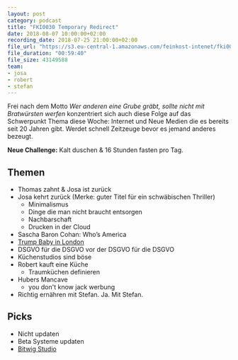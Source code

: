 ```yaml
---
layout: post
category: podcast
title: "FKI0030 Temporary Redirect"
date: 2018-08-07 10:00:00+02:00
recording_date: 2018-07-25 21:00:00+02:00
file_url: "https://s3.eu-central-1.amazonaws.com/feinkost-intenet/fki0030.mp3"
file_duration: "00:59:40"
file_size: 43149588
team:
- josa
- robert
- stefan
---
```


Frei nach dem Motto _Wer anderen eine Grube gräbt, sollte nicht mit Bratwürsten werfen_ konzentriert sich auch diese Folge auf das Schwerpunkt Thema diese Woche: Internet und Neue Medien die es bereits seit 20 Jahren gibt. Werdet schnell Zeitzeuge bevor es jemand anderes bezeugt.

__Neue Challenge:__ Kalt duschen & 16 Stunden fasten pro Tag.

## Themen
- Thomas zahnt & Josa ist zurück
- Josa kehrt zurück (Merke: guter Titel für ein schwäbischen Thriller)
  - Minimalismus
  - Dinge die man nicht braucht entsorgen
  - Nachbarschaft
  - Drucken in der Cloud
- Sascha Baron Cohan: Who’s America
- [Trump Baby in London](https://twitter.com/TrumpBabyUK/status/1017777049786822657)
- DSGVO für die DSGVO vor der DSGVO für die DSGVO
- Küchenstudios sind böse
- Robert kauft eine Küche
  - Traumküchen definieren
- Hubers Mancave
  - you don't know jack werbung
- Richtig ernähren mit Stefan. Ja. Mit Stefan.

## Picks
- Nicht updaten
- Beta Systeme updaten
- [Bitwig Studio](https://www.bitwig.com/en/home.html)
